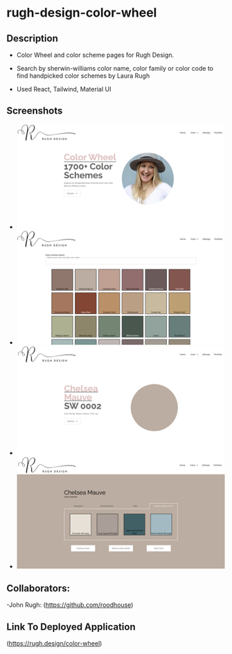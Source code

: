 # rugh-design-color-wheel

## Description

- Color Wheel and color scheme pages for Rugh Design.

- Search by sherwin-williams color name, color family or color code to find handpicked color schemes by Laura Rugh

- Used React, Tailwind, Material UI

## Screenshots

- ![SS 1](/assets/ss01.png)
- ![SS 2](/assets/ss02.png)
- ![SS 3](/assets/ss03.png)
- ![SS 4](/assets/ss04.png)

## Collaborators:

-John Rugh: (https://github.com/roodhouse)

## Link To Deployed Application
(https://rugh.design/color-wheel)